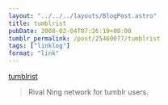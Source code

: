 ```yaml
---
layout: "../../../layouts/BlogPost.astro"
title: tumblrist
pubDate: 2008-02-04T07:26:19+00:00
tumblr_permalink: /post/25460077/tumblrist
tags: ["linklog"]
format: "link"
---
```


[tumblrist][1]

> Rival Ning network for tumblr users.

[1]: http://www.tumblrist.com/
